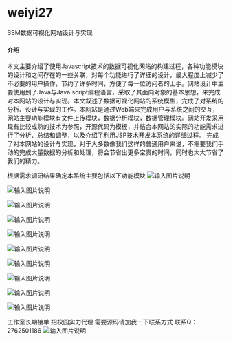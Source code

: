 # weiyi27
SSM数据可视化网站设计与实现
#### 介绍
本文主要介绍了使用Javascript技术的数据可视化网站的构建过程，各种功能模块的设计和之间存在的一些关联，对每个功能进行了详细的设计，最大程度上减少了不必要的用户操作，节约了许多时间，方便了每一位访问者的上手。网站设计中主要使用到了Java与Java script编程语言，采取了其面向对象的基本思想，来完成对本网站的设计与实现。本文叙述了数据可视化网站的系统模型，完成了对系统的分析、设计与实现的工作。本网站是通过Web端来完成用户与系统之间的交互，网站主要功能模块有文件上传模块，数据分析模块，数据管理模块。网站开发采用现有比较成熟的技术为参照，开源代码为模板，并结合本网站的实际的功能需求进行了分析、总结和调整，以及介绍了利用JSP技术开发本系统的详细过程。
完成了对本网站的设计与实现，对于大多数像我们这样的普通用户来说，不需要我们手动的完成大量数据的分析和处理，将会节省出更多宝贵的时间，同时也大大节省了我们的精力。


根据需求调研结果确定本系统主要包括以下功能模块
![输入图片说明](https://images.gitee.com/uploads/images/2020/1128/010223_6e711213_4865385.png "屏幕截图.png")

![输入图片说明](https://images.gitee.com/uploads/images/2020/1128/010241_a025d187_4865385.png "屏幕截图.png")

![输入图片说明](https://images.gitee.com/uploads/images/2020/1128/010248_1356b5d8_4865385.png "屏幕截图.png")

![输入图片说明](https://images.gitee.com/uploads/images/2020/1128/010257_e1a1307c_4865385.png "屏幕截图.png")

![输入图片说明](https://images.gitee.com/uploads/images/2020/1128/010305_2350f7f1_4865385.png "屏幕截图.png")

![输入图片说明](https://images.gitee.com/uploads/images/2020/1128/010312_c8e9b002_4865385.png "屏幕截图.png")

![输入图片说明](https://images.gitee.com/uploads/images/2020/1128/010320_4f0773e6_4865385.png "屏幕截图.png")

![输入图片说明](https://images.gitee.com/uploads/images/2020/1128/010327_840ce425_4865385.png "屏幕截图.png")

![输入图片说明](https://images.gitee.com/uploads/images/2020/1128/010335_1fa8c955_4865385.png "屏幕截图.png")

![输入图片说明](https://images.gitee.com/uploads/images/2020/1128/010343_4bb615a6_4865385.png "屏幕截图.png")

工作室长期接单 招校园实力代理
需要源码请加我一下联系方式
联系Q：2762501186
![输入图片说明](https://images.gitee.com/uploads/images/2020/1119/003728_cd598bb9_4865385.jpeg "微信.jpg")
